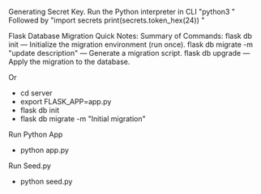 Generating Secret Key. 
Run the Python interpreter in CLI "python3
" Followed by "import secrets
print(secrets.token_hex(24))
"

Flask Database Migration Quick Notes:
Summary of Commands:
flask db init — Initialize the migration environment (run once).
flask db migrate -m "update description" — Generate a migration script.
flask db upgrade — Apply the migration to the database.

Or 
- cd server
- export FLASK_APP=app.py
- flask db init
- flask db migrate -m "Initial migration"

Run Python App
- python app.py

Run Seed.py
- python seed.py
